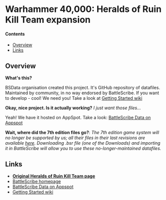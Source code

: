 Warhammer 40,000: Heralds of Ruin Kill Team expansion
================

#### Contents ####

* [Overview][]
* [Links][]


[Overview]: #overview
[Links]: #links


## Overview ##

__What's this?__

BSData organisation created this project. It's GitHub repository of datafiles.
Maintained by community, in no way endorsed by BattleScribe. If you want
to develop - cool! We need you! Take a look at [Getting Started wiki][]

__Okay, nice project. Is it actually working?__ _I just want those files..._

Yeah! We have it hosted on AppSpot. Take a look: [BattleScribe Data on Appspot][]

__Wait, where did the 7th edition files go?__: _The 7th edition game system will no longer be supported by us; all their files in their last revisions are available [here](https://github.com/BSData/wh40k-heralds-of-ruin-killteam/releases/tag/v2.2.1). Downloading .bsr file (one of the Downloads) and importing it in BattleScribe will allow you to use these no-longer-maintained datafiles._


## Links ##

* [__Original Heralds of Ruin Kill Team page__][]
* [BattleScribe homepage][]
* [BattleScribe Data on Appspot][]
* [Getting Started wiki][]

[__Original Heralds of Ruin Kill Team page__]: http://heralds-of-ruin.blogspot.com/p/kill-team-rules.html
[BattleScribe homepage]: http://www.battlescribe.net/
[BattleScribe Data on Appspot]: http://battlescribedata.appspot.com/#/repos
[Getting Started wiki]: https://github.com/BSData/bsdata/wiki/Home#getting-started
